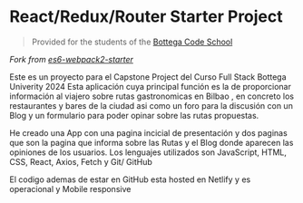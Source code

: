 # React/Redux/Router Starter Project

> Provided for the students of the [Bottega Code School](https://bottega.tech/)

*Fork from [es6-webpack2-starter](https://github.com/micooz/es6-webpack2-starter)*


Este es un proyecto para el Capstone Project del Curso Full Stack Bottega Univerity 2024
Esta aplicación cuya principal función es la de proporcionar información al viajero sobre rutas gastronomicas en Bilbao , en concreto los restaurantes y bares de la ciudad
asi como un foro para la discusión con un Blog y un formulario para poder opinar sobre las rutas propuestas.

He creado una App con una pagina incicial de presentación y dos paginas 
que son la pagina que informa sobre las Rutas y el Blog donde aparecen las opiniones de los usuarios.
Los lenguajes utilizados son JavaScript, HTML, CSS, React, Axios, Fetch y Git/ GitHub

El codigo ademas de estar en GitHub esta hosted en Netlify y es operacional y Mobile responsive
